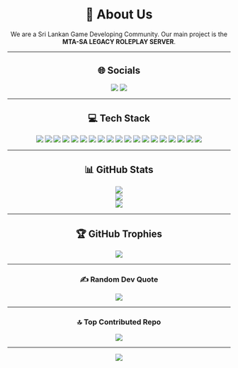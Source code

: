 <div align="center">

# 💫 About Us  
We are a Sri Lankan Game Developing Community. Our main project is the **MTA-SA LEGACY ROLEPLAY SERVER**.

---

## 🌐 Socials  
<a href="https://discord.gg/dUPwqtDAkz"><img src="https://img.shields.io/badge/Discord-%237289DA.svg?logo=discord&logoColor=white" /></a>
<a href="https://youtube.com/@@LegacyDevTeam69"><img src="https://img.shields.io/badge/YouTube-%23FF0000.svg?logo=YouTube&logoColor=white" /></a>

---

## 💻 Tech Stack  
<img src="https://img.shields.io/badge/lua-%232C2D72.svg?style=for-the-badge&logo=lua&logoColor=white" />
<img src="https://img.shields.io/badge/html5-%23E34F26.svg?style=for-the-badge&logo=html5&logoColor=white" />
<img src="https://img.shields.io/badge/java-%23ED8B00.svg?style=for-the-badge&logo=openjdk&logoColor=white" />
<img src="https://img.shields.io/badge/javascript-%23323330.svg?style=for-the-badge&logo=javascript&logoColor=%23F7DF1E" />
<img src="https://img.shields.io/badge/react-%2320232a.svg?style=for-the-badge&logo=react&logoColor=%2361DAFB" />
<img src="https://img.shields.io/badge/typescript-%23007ACC.svg?style=for-the-badge&logo=typescript&logoColor=white" />
<img src="https://img.shields.io/badge/glitch-%233333FF.svg?style=for-the-badge&logo=glitch&logoColor=white" />
<img src="https://img.shields.io/badge/AWS-%23FF9900.svg?style=for-the-badge&logo=amazon-aws&logoColor=white" />
<img src="https://img.shields.io/badge/azure-%230072C6.svg?style=for-the-badge&logo=microsoftazure&logoColor=white" />
<img src="https://img.shields.io/badge/sqlite-%2307405e.svg?style=for-the-badge&logo=sqlite&logoColor=white" />
<img src="https://img.shields.io/badge/MongoDB-%234ea94b.svg?style=for-the-badge&logo=mongodb&logoColor=white" />
<img src="https://img.shields.io/badge/Adobe%20After%20Effects-9999FF.svg?style=for-the-badge&logo=Adobe%20After%20Effects&logoColor=white" />
<img src="https://img.shields.io/badge/adobe%20illustrator-%23FF9A00.svg?style=for-the-badge&logo=adobe%20illustrator&logoColor=white" />
<img src="https://img.shields.io/badge/Adobe%20Lightroom-31A8FF.svg?style=for-the-badge&logo=Adobe%20Lightroom&logoColor=white" />
<img src="https://img.shields.io/badge/adobe%20photoshop-%2331A8FF.svg?style=for-the-badge&logo=adobe%20photoshop&logoColor=white" />
<img src="https://img.shields.io/badge/figma-%23F24E1E.svg?style=for-the-badge&logo=figma&logoColor=white" />
<img src="https://img.shields.io/badge/SketchUp-005F9E?style=for-the-badge&logo=sketchup&logoColor=white" />
<img src="https://img.shields.io/badge/git-%23F05033.svg?style=for-the-badge&logo=git&logoColor=white" />
<img src="https://img.shields.io/badge/github-%23121011.svg?style=for-the-badge&logo=github&logoColor=white" />

---

## 📊 GitHub Stats  
<img src="https://github-readme-stats.vercel.app/api?username=LEGACY6969&theme=dark&hide_border=false&include_all_commits=false&count_private=false" /><br/>
<img src="https://nirzak-streak-stats.vercel.app/?user=LEGACY6969&theme=dark&hide_border=false" /><br/>
<img src="https://github-readme-stats.vercel.app/api/top-langs/?username=LEGACY6969&theme=dark&hide_border=false&include_all_commits=false&count_private=false&layout=compact" />

---

## 🏆 GitHub Trophies  
<img src="https://github-profile-trophy.vercel.app/?username=LEGACY6969&theme=radical&no-frame=true&no-bg=true&margin-w=4" />

---

### ✍️ Random Dev Quote  
<img src="https://quotes-github-readme.vercel.app/api?type=horizontal&theme=merko" />

---

### 🔝 Top Contributed Repo  
<img src="https://github-contributor-stats.vercel.app/api?username=LEGACY6969&limit=5&theme=shadow_blue&combine_all_yearly_contributions=true" />

---

[![](https://visitcount.itsvg.in/api?id=LEGACY6969&icon=6&color=4)](https://visitcount.itsvg.in)

<!-- Proudly created with GPRM ( https://gprm.itsvg.in ) -->

</div>
